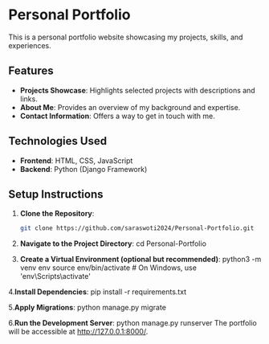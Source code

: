 # Personal Portfolio

This is a personal portfolio website showcasing my projects, skills, and experiences.

## Features

- **Projects Showcase**: Highlights selected projects with descriptions and links.
- **About Me**: Provides an overview of my background and expertise.
- **Contact Information**: Offers a way to get in touch with me.

## Technologies Used

- **Frontend**: HTML, CSS, JavaScript
- **Backend**: Python (Django Framework)

## Setup Instructions

1. **Clone the Repository**:
   ```bash
   git clone https://github.com/saraswoti2024/Personal-Portfolio.git

2. **Navigate to the Project Directory**:
    cd Personal-Portfolio

3. **Create a Virtual Environment (optional but recommended)**:
  python3 -m venv env
  source env/bin/activate  # On Windows, use 'env\Scripts\activate'

4.**Install Dependencies**:
  pip install -r requirements.txt

5.**Apply Migrations**:
python manage.py migrate

6.**Run the Development Server**:
python manage.py runserver
The portfolio will be accessible at http://127.0.0.1:8000/.


  
